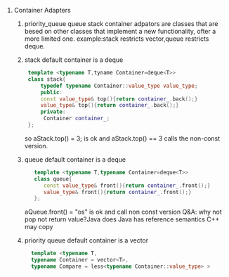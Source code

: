 1. Container Adapters
   1. priority_queue queue stack
      container adpators are classes that are besed on other classes that implement a new functionality, ofter a more limited one.
      example:stack restricts vector,queue restricts deque.  
   2. stack default container is a deque
      ```cpp
       template <typename T,tyname Container=deque<T>>
       class stack{
           typedef typename Container::value_type value_type;
           public:
           const value_type& top(){return container_.back();}
           value_type& top(){return container_.back();}
           private:
            Container container_;
       };
      ```
      so aStack.top() = 3; is ok and aStack.top() == 3 calls the non-const version.
   3. queue default container is a deque
      ```cpp
         template <typename T,typename Container=deque<T>>
         class queue{
            const value_type& front(){return container_.front();}
            value_type& front(){return container_.front();}    
         };   
      ```
      aQueue.front() = "os" is ok and call non const version
      Q&A: why not pop not return value?Java does
      Java has reference semantics C++ may copy  
   4. priority queue default container is a vector
      
      ```cpp
        template <typename T,
        typename Container = vector<T>,
        typename Compare = less<typename Container::value_type> >
      ```